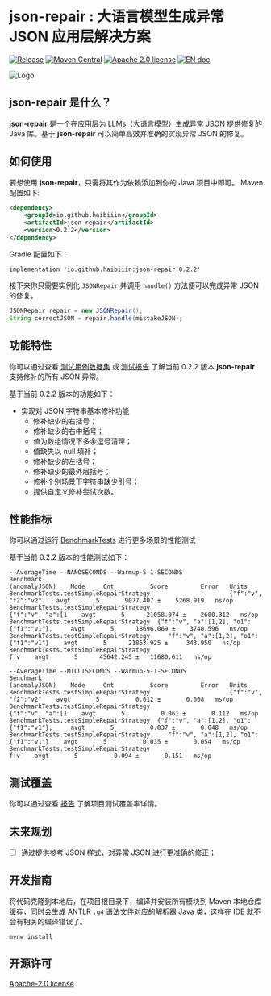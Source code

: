 # json-repair : 大语言模型生成异常 JSON 应用层解决方案

[![Release](https://img.shields.io/github/release/HAibiiin/json-repair.svg?sort=semver)](https://github.com/HAibiiin/json-repair/releases/latest)
[![Maven Central](https://img.shields.io/maven-central/v/io.github.haibiiin/json-repair.svg)](https://search.maven.org/artifact/io.github.haibiiin/json-repair)
[![Apache 2.0 license](https://img.shields.io/badge/license-Apache%202.0-blue)](./LICENSE)
[![EN doc](https://img.shields.io/badge/document-English-blue.svg)](https://github.com/HAibiiin/json-repair/blob/main/README.md)

![Logo](https://haibiiin.github.io/resources/json-repair-logo.png)

## json-repair 是什么？

**json-repair** 是一个在应用层为 LLMs（大语言模型）生成异常 JSON 提供修复的 Java 库。基于 **json-repair** 可以简单高效并准确的实现异常 JSON 的修复。

## 如何使用

要想使用 **json-repair**，只需将其作为依赖添加到你的 Java 项目中即可。 Maven 配置如下:

```xml
<dependency>
    <groupId>io.github.haibiiin</groupId>
    <artifactId>json-repair</artifactId>
    <version>0.2.2</version>
</dependency>
```

Gradle 配置如下：

```
implementation 'io.github.haibiiin:json-repair:0.2.2'
```

接下来你只需要实例化 `JSONRepair` 并调用 `handle()` 方法便可以完成异常 JSON 的修复。

```java
JSONRepair repair = new JSONRepair();
String correctJSON = repair.handle(mistakeJSON);
```

## 功能特性

你可以通过查看 [测试用例数据集](https://github.com/HAibiiin/json-repair/blob/main/src/test/resources/case/simple.xml) 或 [测试报告](https://haibiiin.github.io/json-repair/reports/testcase/) 了解当前 0.2.2 版本 **json-repair** 支持修补的所有 JSON 异常。

基于当前 0.2.2 版本的功能如下：

* 实现对 JSON 字符串基本修补功能
  * 修补缺少的右括号；
  * 修补缺少的右中括号；
  * 值为数组情况下多余逗号清理；
  * 值缺失以 null 填补；
  * 修补缺少的左括号； 
  * 修补缺少的最外层括号； 
  * 修补个别场景下字符串缺少引号； 
  * 提供自定义修补尝试次数。

## 性能指标

你可以通过运行 [BenchmarkTests](https://github.com/HAibiiin/json-repair/blob/main/src/test/java/io/github/haibiiin/json/repair/BenchmarkTests.java) 进行更多场景的性能测试

基于当前 0.2.2 版本的性能测试如下：

```
--AverageTime --NANOSECONDS --Warmup-5-1-SECONDS
Benchmark                                                          (anomalyJSON)    Mode     Cnt          Score         Error   Units
BenchmarkTests.testSimpleRepairStrategy                      {"f":"v", "f2":"v2"    avgt       5       9077.407 ±    5268.919   ns/op
BenchmarkTests.testSimpleRepairStrategy                         {"f":"v", "a":[1    avgt       5      21058.074 ±    2600.312   ns/op
BenchmarkTests.testSimpleRepairStrategy  {"f":"v", "a":[1,2], "o1":{"f1":"v1"},     avgt       5      18696.069 ±    3740.596   ns/op
BenchmarkTests.testSimpleRepairStrategy     "f":"v", "a":[1,2], "o1":{"f1":"v1"}    avgt       5      21853.925 ±     343.950   ns/op
BenchmarkTests.testSimpleRepairStrategy                                      f:v    avgt       5      45642.245 ±   11680.611   ns/op

--AverageTime --MILLISECONDS --Warmup-5-1-SECONDS
Benchmark                                                          (anomalyJSON)    Mode     Cnt          Score         Error   Units
BenchmarkTests.testSimpleRepairStrategy                      {"f":"v", "f2":"v2"    avgt       5          0.012 ±       0.008   ms/op
BenchmarkTests.testSimpleRepairStrategy                         {"f":"v", "a":[1    avgt       5          0.061 ±       0.112   ms/op
BenchmarkTests.testSimpleRepairStrategy  {"f":"v", "a":[1,2], "o1":{"f1":"v1"},     avgt       5          0.037 ±       0.048   ms/op
BenchmarkTests.testSimpleRepairStrategy     "f":"v", "a":[1,2], "o1":{"f1":"v1"}    avgt       5          0.035 ±       0.054   ms/op
BenchmarkTests.testSimpleRepairStrategy                                      f:v    avgt       5          0.094 ±       0.151   ms/op
```

## 测试覆盖

你可以通过查看 [报告](https://haibiiin.github.io/json-repair/reports/coverage/) 了解项目测试覆盖率详情。

## 未来规划

 - [ ] 通过提供参考 JSON 样式，对异常 JSON 进行更准确的修正；

## 开发指南

将代码克隆到本地后，在项目根目录下，编译并安装所有模块到 Maven 本地仓库缓存，同时会生成 ANTLR `.g4` 语法文件对应的解析器 Java 类，这样在 IDE 就不会有相关的编译错误了。

```shell
mvnw install
```

## 开源许可

[Apache-2.0 license](https://github.com/HAibiiin/json-repair/blob/master/LICENSE).
